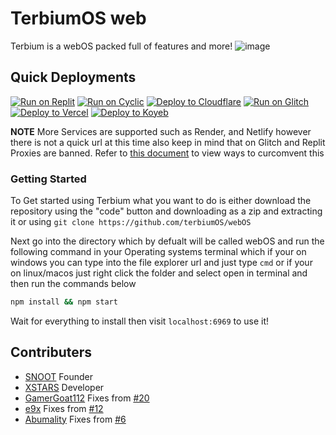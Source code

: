 # TerbiumOS web

Terbium is a webOS packed full of features and more!
![image](https://github.com/TerbiumOS/webOS/blob/main/Terbium.png?raw=true)

## Quick Deployments

[![Run on Replit](https://raw.githubusercontent.com/BinBashBanana/deploy-buttons/master/buttons/remade/replit.svg)](https://replit.com/github/TerbiumOS/webOS)
[![Run on Cyclic](https://raw.githubusercontent.com/BinBashBanana/deploy-buttons/master/buttons/official/cyclic.svg)](https://app.cyclic.sh/api/app/deploy/TerbiumOS/webOS)
[![Deploy to Cloudflare](https://raw.githubusercontent.com/z1g-project/terbium/main/static/resources/cflogo.png)](https://github.com/z1g-project/Terbium/wiki/Deploy-to-Cloudflare-Pages)
[![Run on Glitch](https://raw.githubusercontent.com/BinBashBanana/deploy-buttons/master/buttons/official/glitch.svg)](https://glitch.com/edit/#!/import/github/TerbiumOS/webOS)
[![Deploy to Vercel](https://binbashbanana.github.io/deploy-buttons/buttons/remade/vercel.svg)](https://vercel.com/new/clone?repository-url=https://github.com/TerbiumOS/webOS)
[![Deploy to Koyeb](https://binbashbanana.github.io/deploy-buttons/buttons/remade/koyeb.svg)](https://app.koyeb.com/deploy?type=git&repository=github.com/TerbiumOS/webOS&branch=main&name=deploy-buttons)

**NOTE** More Services are supported such as  Render, and Netlify however there is not a quick url at this time also keep in mind that on Glitch and Replit Proxies are banned. Refer to [this document](https://github.com/titaniumnetwork-dev/Ultraviolet-App/wiki/Circumventing-deployment-restrictions) to view ways to curcomvent this

### Getting Started

To Get started using Terbium what you want to do is either download the repository using the "code" button and downloading as a zip and extracting it or using `git clone https://github.com/terbiumOS/webOS`

Next go into the directory which by defualt will be called webOS and run the following command in your Operating systems terminal which if your on windows you can type into the file explorer url and just type `cmd` or if your on linux/macos just right click the folder and select open in terminal and then run the commands below

```sh
npm install && npm start
```

Wait for everything to install then visit `localhost:6969` to use it!

## Contributers

- [SNOOT](https://github.com/NovaAppsInc) Founder
- [XSTARS](https://github.com/Notplayingallday383) Developer
- [GamerGoat112](https://github.com/GamerGoat112) Fixes from [#20](https://github.com/TerbiumOS/webOS/pull/20)
- [e9x](https://github.com/e9x) Fixes from [#12](https://github.com/TerbiumOS/webOS/pull/12)
- [Abumality](https://github.com/Abnumality) Fixes from [#6](https://github.com/TerbiumOS/webOS/pull/6)
